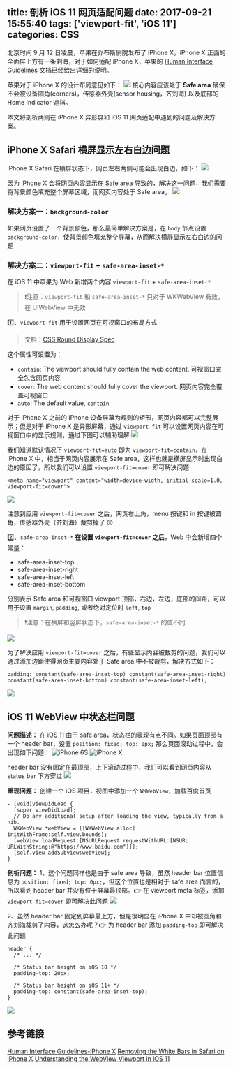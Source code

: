 title: 剖析 iOS 11 网页适配问题
date: 2017-09-21 15:55:40
tags: ['viewport-fit', 'iOS 11']
categories: CSS
---

北京时间 9 月 12 日凌晨，苹果在乔布斯剧院发布了 iPhone X。iPhone X 正面的全面屏上方有一条刘海，对于如何适配 iPhone X，苹果的 [Human Interface Guidelines](https://developer.apple.com/ios/human-interface-guidelines/overview/iphone-x/) 文档已经给出详细的说明。

苹果对于 iPhone X 的设计布局意见如下：
![](http://7vikhl.com1.z0.glb.clouddn.com/iphone-x-safe-area.png)
核心内容应该处于 **Safe area** 确保不会被设备圆角(corners)，传感器外壳(sensor housing，齐刘海) 以及底部的 Home Indicator 遮挡。

本文将剖析两则在  iPhone X 异形屏和 iOS 11 网页适配中遇到的问题及解决方案。
<!-- more -->

## iPhone X Safari 横屏显示左右白边问题
iPhone X Safari 在横屏状态下，网页左右两侧可能会出现白边，如下：
![](http://7vikhl.com1.z0.glb.clouddn.com/424F6040-3325-4AD5-8683-6D55AE4D9BEA.png)

因为 iPhone X 会将网页内容显示在 Safe area 导致的，解决这一问题，我们需要将背景颜色填充整个屏幕区域，而网页内容处于 Safe area。
![](http://7vikhl.com1.z0.glb.clouddn.com/47C98605-A351-4903-BDC7-C1E6878D0485.png)

### 解决方案一：`background-color`
如果网页设置了一个背景颜色，那么最简单解决方案是，在 `body` 节点设置 `background-color`，使背景颜色填充整个屏幕，从而解决横屏显示左右白边的问题

### 解决方案二：`viewport-fit` + `safe-area-inset-*`
在 iOS 11 中苹果为 Web 新增两个内容 `viewport-fit` + `safe-area-inset-*`
> ❗️注意：`viewport-fit` 和 `safe-area-inset-*` 只对于 WKWebView 有效，在 UIWebView 中无效

1️⃣、`viewport-fit` 用于设置网页在可视窗口的布局方式
> 文档：[CSS Round Display Spec](https://drafts.csswg.org/css-round-display/#viewport-fit-descriptor)

这个属性可设置为：
- `contain`: The viewport should fully contain the web content. 可视窗口完全包含网页内容
- `cover`: The web content should fully cover the viewport.  网页内容完全覆盖可视窗口
- `auto`: The default value, `contain`

对于 iPhone X 之前的 iPhone 设备屏幕为规则的矩形，网页内容都可以完整展示；但是对于 iPhone X 是异形屏幕，通过 `viewport-fit` 可以设置网页内容在可视窗口中的显示规则，通过下图可以辅助理解
![](http://7vikhl.com1.z0.glb.clouddn.com/viewport-fit.png)

我们知道默认情况下 `viewport-fit=auto` 即为 `viewport-fit=contain`，在 iPhone X 中，相当于网页内容展示在 Safe area，这样也就是横屏显示时出现白边的原因了，所以我们可以设置 `viewport-fit=cover` 即可解决问题
```
<meta name="viewport" content="width=device-width, initial-scale=1.0, viewport-fit=cover">
```

![](http://7vikhl.com1.z0.glb.clouddn.com/Screen-Shot-2017-09-14-at-14.19.31.png)

注意到应用 `viewport-fit=cover` 之后，网页右上角，menu 按键和 in 按键被圆角，传感器外壳（齐刘海）裁剪掉了 😲

2️⃣、`safe-area-inset-*`
**在设置 `viewport-fit=cover` 之后**，Web 中会新增四个常量：
- safe-area-inset-top
- safe-area-inset-right
- safe-area-inset-left
- safe-area-inset-bottom

分别表示 Safe area 和可视窗口 viewport 顶部，右边，左边，底部的间距，可以用于设置 `margin`, `padding`, 或者绝对定位时 `left`, `top`
> ❗️注意：在横屏和竖屏状态下，`safe-area-inset-*` 的值不同

![](http://7vikhl.com1.z0.glb.clouddn.com/0C3B9577-094E-411C-9ED3-AA481FA3A50A.png)

为了解决应用 `viewport-fit=cover` 之后，有些显示内容被裁剪的问题，我们可以通过添加边距使得网页主要内容处于 Safe area 中不被裁剪，解决方式如下：
```
padding: constant(safe-area-inset-top) constant(safe-area-inset-right) constant(safe-area-inset-bottom) constant(safe-area-inset-left);
```

![](http://7vikhl.com1.z0.glb.clouddn.com/Screen-Shot-2017-09-14-at-14.07.11-1.png)

## iOS 11 WebView 中状态栏问题
**问题描述：**
在 iOS 11 由于 safe area，状态栏的表现有点不同。如果页面顶部有一个 header bar，设置 `position: fixed; top: 0px;` 那么页面滚动过程中，会出现如下问题：
![iPhone 6S](http://7vikhl.com1.z0.glb.clouddn.com/iPhone%206s.gif)
![iPhone X](http://7vikhl.com1.z0.glb.clouddn.com/iPhone%20X.gif)

header bar 没有固定在最顶部，上下滚动过程中，我们可以看到网页内容从 status bar 下方穿过
![](http://7vikhl.com1.z0.glb.clouddn.com/status-bar-problem.png)

**重现问题：**
创建一个 iOS 项目，视图中添加一个 `WKWebView`，加载百度首页
```
- (void)viewDidLoad {
  [super viewDidLoad];
  // Do any additional setup after loading the view, typically from a nib.
  WKWebView *webView = [[WKWebView alloc] initWithFrame:self.view.bounds];
  [webView loadRequest:[NSURLRequest requestWithURL:[NSURL URLWithString:@"https://www.baidu.com"]]];
  [self.view addSubview:webView];
}
```

**剖析问题：**
1、这个问题同样也是由于 safe area 导致，虽然 header bar 位置信息为 `position: fixed; top: 0px;`，但这个位置也是相对于 safe area 而言的，所以看到 header bar 并没有位于屏幕最顶部。👉 在 viewport meta 标签，添加 `viewport-fit=cover` 即可解决此问题
![](http://7vikhl.com1.z0.glb.clouddn.com/2B17E02C-7C0C-4282-9369-F5E6D1C75836.png)

2、虽然 header bar 固定到屏幕最上方，但是很明显在 iPhone X 中却被圆角和齐刘海裁剪了内容，这怎么办呢？👉 为 header bar 添加 `padding-top` 即可解决此问题
```
header {
  /* ... */

  /* Status bar height on iOS 10 */
  padding-top: 20px;

  /* Status bar height on iOS 11+ */
  padding-top: constant(safe-area-inset-top);
}
```
![](http://7vikhl.com1.z0.glb.clouddn.com/FCF9D371-F2B5-44FE-9FFC-DC991E39FD2C.png)

## 参考链接
[Human Interface Guidelines-iPhone X](https://developer.apple.com/ios/human-interface-guidelines/overview/iphone-x/)
[Removing the White Bars in Safari on iPhone X](http://stephenradford.me/removing-the-white-bars-in-safari-on-iphone-x/)
[Understanding the WebView Viewport in iOS 11](https://ayogo.com/blog/ios11-viewport/)